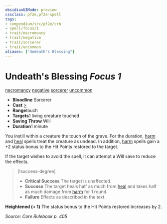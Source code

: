 ```yaml
---
obsidianUIMode: preview
cssclass: pf2e,pf2e-spell
tags:
- compendium/src/pf2e/crb
- spell/focus/1
- trait/necromancy
- trait/negative
- trait/sorcerer
- trait/uncommon
aliases: ["Undeath's Blessing"]
---
```

# Undeath's Blessing *Focus 1*   
[necromancy](../../rules/traits/necromancy.md)  [negative](../../rules/traits/negative.md)  [sorcerer](../../rules/traits/sorcerer.md)  [uncommon](../../rules/traits/uncommon.md)  

- **Bloodline** Sorcerer
- **Cast** [>](../../rules/core-rulebook/chapter-9-playing-the-game.md#Actions "Single Action") 
- **Range**touch
- **Targets**1 living creature touched
- **Saving Throw** Will
- **Duration**1 minute

You instill within a creature the touch of the grave. For the duration, [harm](harm.md) and [heal](heal.md) spells treat the creature as undead. In addition, [harm](harm.md) spells gain a +2 status bonus to the Hit Points restored to the target.

If the target wishes to avoid the spell, it can attempt a Will save to reduce the effects.

> [!success-degree] 
> - **Critical Success** The target is unaffected.
> - **Success** The target heals half as much from [heal](heal.md) and takes half as much damage from [harm](harm.md) for 1 round.
> - **Failure** Effects as described in the text.

**Heightened (+ 1)** The status bonus to the Hit Points restored increases by 2.

*Source: Core Rulebook p. 405*